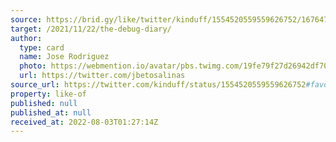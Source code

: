 ```yaml
---
source: https://brid.gy/like/twitter/kinduff/1554520559559626752/167647454
target: /2021/11/22/the-debug-diary/
author:
  type: card
  name: Jose Rodriguez
  photo: https://webmention.io/avatar/pbs.twimg.com/19fe79f27d26942df709705f6cd1e3f52e5e0b6b27ed87a7ba441d797bcdbcc2.jpg
  url: https://twitter.com/jbetosalinas
source_url: https://twitter.com/kinduff/status/1554520559559626752#favorited-by-167647454
property: like-of
published: null
published_at: null
received_at: 2022-08-03T01:27:14Z
---
```


